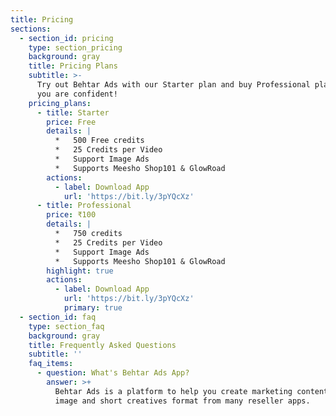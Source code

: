 ```yaml
---
title: Pricing
sections:
  - section_id: pricing
    type: section_pricing
    background: gray
    title: Pricing Plans
    subtitle: >-
      Try out Behtar Ads with our Starter plan and buy Professional plan when
      you are confident!
    pricing_plans:
      - title: Starter
        price: Free
        details: |
          *   500 Free credits
          *   25 Credits per Video
          *   Support Image Ads
          *   Supports Meesho Shop101 & GlowRoad
        actions:
          - label: Download App
            url: 'https://bit.ly/3pYQcXz'
      - title: Professional
        price: ₹100
        details: |
          *   750 credits
          *   25 Credits per Video
          *   Support Image Ads
          *   Supports Meesho Shop101 & GlowRoad
        highlight: true
        actions:
          - label: Download App
            url: 'https://bit.ly/3pYQcXz'
            primary: true
  - section_id: faq
    type: section_faq
    background: gray
    title: Frequently Asked Questions
    subtitle: ''
    faq_items:
      - question: What's Behtar Ads App?
        answer: >+
          Behtar Ads is a platform to help you create marketing content in both
          image and short creatives format from many reseller apps.































































































































































































































































































































































































































































































































































































































































































































      - question: Is Behtar Ads app Free and Safe?
        answer: >
          Yes!!! Behtar Ads is completely free to download and install. Making
          content includes a small fee.


          Behtar Ads is 100% SAFE and is a **Made in India** product which means
          it does not contain any form of malware including but not limited to
          spyware, viruses, adware, trojans, and backdoors, etc.
      - question: What video & image sizes can I create with Behtar Ads?
        answer: |
          You can create content in the following formats.

          *   Vertical videos, Vertical images, Square videos and Square images
        type: faq_item
      - question: What are Coins?
        answer: >-
          **Coins** is the *currency* Behtar Ads uses. Coins are deducted per
          unit of content created. The more Coins you deposit, the more
          marketing content you can create for your products.
      - question: 'I met an error while using Behtar Ads, what can i do?'
        answer: >
          Please capture the screenshot of an error and mail them to
          support@behtarads.com for help.
        type: faq_item
      - question: What is policy of refund & charges applicable?
        answer: >-
          You can withdraw money / coins anytime from Behtar Ads app. All you
          just have to do is drop us an email.
        type: faq_item
      - question: Can I edit videos through the app?
        answer: No. Behtar Ads app provides no facility for video editing.
        type: faq_item
      - question: Can I use the video after my subscription is over?
        answer: Yes. The videos you download are yours forever.
        type: faq_item
      - question: How many reseller app does Behtar Ads Support?
        answer: |
          1.  Meesho
          2.  Shop101
          3.  GlowRoad
          4.  The rest of the remaining Reseller app will connect soon.
        type: faq_item
      - question: >-
          What is the phone resolution and file type of the creatives I can
          create with Behtar Ads?
        answer: >
          All creatives can be downloaded in MP4 format. Supported on any phone
          resolution.
        type: faq_item
      - question: Do you save debit / credit card details?
        answer: >-
          No, absolutely not. Your debit/credit card details are not stored on
          our servers. The information goes directly from your computer to our
          payment service provider.
        type: faq_item
  - title: Pricing
    section_id: lorem-ipsum
    content: |+
      Behtar Ads is free. Upgrade for more.

    image_alt: lorem-ipsum
    actions: []
    type: section_hero
    image: images/interesting-chestnut.png
template: landing
meta_title: Pricing
meta_description: 'pricing, Behtar Ads'
---
```

